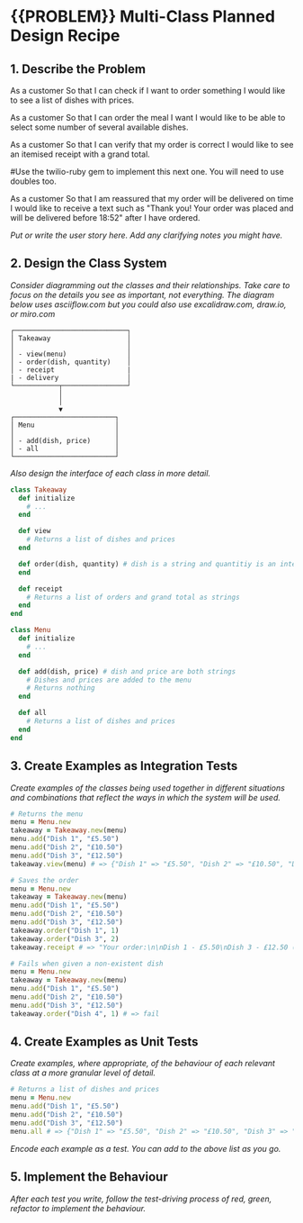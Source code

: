 # {{PROBLEM}} Multi-Class Planned Design Recipe

## 1. Describe the Problem

As a customer
So that I can check if I want to order something
I would like to see a list of dishes with prices.

As a customer
So that I can order the meal I want
I would like to be able to select some number of several available dishes.

As a customer
So that I can verify that my order is correct
I would like to see an itemised receipt with a grand total.

#Use the twilio-ruby gem to implement this next one. You will need to use doubles too.

As a customer
So that I am reassured that my order will be delivered on time
I would like to receive a text such as "Thank you! Your order was placed and will be delivered before 18:52" after I have ordered.

_Put or write the user story here. Add any clarifying notes you might have._

## 2. Design the Class System

_Consider diagramming out the classes and their relationships. Take care to
focus on the details you see as important, not everything. The diagram below
uses asciiflow.com but you could also use excalidraw.com, draw.io, or miro.com_

```
┌────────────────────────────┐
│ Takeaway                   │
│                            │
│ - view(menu)               │
│ - order(dish, quantity)    │
│ - receipt                  |
| - delivery                 │
└───────────┬────────────────┘
            │
            │
            ▼
┌─────────────────────────┐
│ Menu                    │
│                         │
│ - add(dish, price)      │
│ - all                   │
└─────────────────────────┘
```

_Also design the interface of each class in more detail._

```ruby
class Takeaway
  def initialize
    # ...
  end

  def view
    # Returns a list of dishes and prices
  end

  def order(dish, quantity) # dish is a string and quantitiy is an integer
  end

  def receipt
    # Returns a list of orders and grand total as strings
  end
end

class Menu
  def initialize
    # ...
  end

  def add(dish, price) # dish and price are both strings
    # Dishes and prices are added to the menu
    # Returns nothing
  end

  def all
    # Returns a list of dishes and prices
  end
end

```

## 3. Create Examples as Integration Tests

_Create examples of the classes being used together in different situations and
combinations that reflect the ways in which the system will be used._

```ruby
# Returns the menu
menu = Menu.new
takeaway = Takeaway.new(menu)
menu.add("Dish 1", "£5.50")
menu.add("Dish 2", "£10.50")
menu.add("Dish 3", "£12.50")
takeaway.view(menu) # => {"Dish 1" => "£5.50", "Dish 2" => "£10.50", "Dish 3" => "£12.50"}

# Saves the order
menu = Menu.new
takeaway = Takeaway.new(menu)
menu.add("Dish 1", "£5.50")
menu.add("Dish 2", "£10.50")
menu.add("Dish 3", "£12.50")
takeaway.order("Dish 1", 1)
takeaway.order("Dish 3", 2)
takeaway.receipt # => "Your order:\n\nDish 1 - £5.50\nDish 3 - £12.50 (x2)\n\nGrand total: £30.50"

# Fails when given a non-existent dish
menu = Menu.new
takeaway = Takeaway.new(menu)
menu.add("Dish 1", "£5.50")
menu.add("Dish 2", "£10.50")
menu.add("Dish 3", "£12.50")
takeaway.order("Dish 4", 1) # => fail
```

## 4. Create Examples as Unit Tests

_Create examples, where appropriate, of the behaviour of each relevant class at
a more granular level of detail._

```ruby
# Returns a list of dishes and prices
menu = Menu.new
menu.add("Dish 1", "£5.50")
menu.add("Dish 2", "£10.50")
menu.add("Dish 3", "£12.50")
menu.all # => {"Dish 1" => "£5.50", "Dish 2" => "£10.50", "Dish 3" => "£12.50"}
```

_Encode each example as a test. You can add to the above list as you go._

## 5. Implement the Behaviour

_After each test you write, follow the test-driving process of red, green,
refactor to implement the behaviour._